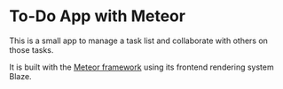 # To-Do App with Meteor

This is a small app to manage a task list and collaborate with others on those tasks.

It is built with the [Meteor framework](https://www.meteor.com/) using its frontend rendering system Blaze.
